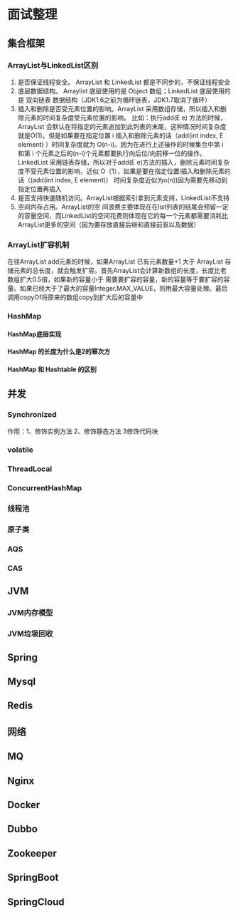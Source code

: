# 面试整理
## 集合框架
### ArrayList与LinkedList区别
1. 是否保证线程安全。 ArrayList 和 LinkedList 都是不同步的，不保证线程安全  
2. 底层数据结构。 Arraylist 底层使用的是 Object 数组；LinkedList 底层使用的是 双向链表 数据结构（JDK1.6之前为循环链表，JDK1.7取消了循环）  
3. 插入和删除是否受元素位置的影响。ArrayList 采用数组存储，所以插入和删除元素的时间复杂度受元素位置的影响。 比如：执行add(E e) 方法的时候， ArrayList 会默认在将指定的元素追加到此列表的末尾，这种情况时间复杂度就是O(1)。但是如果要在指定位置 i 插入和删除元素的话（add(int index, E element) ）时间复杂度就为 O(n-i)。因为在进行上述操作的时候集合中第 i 和第 i 个元素之后的(n-i)个元素都要执行向后位/向前移一位的操作。  
LinkedList 采用链表存储，所以对于add(E e)方法的插入，删除元素时间复杂度不受元素位置的影响，近似 O（1），如果是要在指定位置i插入和删除元素的话（(add(int index, E element)） 时间复杂度近似为o(n))因为需要先移动到指定位置再插入
4. 是否支持快速随机访问。ArrayList根据索引拿到元素支持，LinkedList不支持  
5. 空间内存占用。ArrayList的空 间浪费主要体现在在list列表的结尾会预留一定的容量空间，而LinkedList的空间花费则体现在它的每一个元素都需要消耗比ArrayList更多的空间（因为要存放直接后继和直接前驱以及数据）  

### ArrayList扩容机制
在往ArrayList add元素的时候，如果ArrayList 已有元素数量+1 大于 ArrayList 存储元素的总长度，就会触发扩容。首先ArrayList会计算新数组的长度，长度比老数组扩大0.5倍，如果新的容量小于 需要要扩容的容量，新的容量等于要扩容的容量。如果已经大于了最大的容量Integer.MAX_VALUE，则用最大容量处理。最后调用copyOf将原来的数组copy到扩大后的容量中
### HashMap
#### HashMap底层实现
#### HashMap 的长度为什么是2的幂次方
#### HashMap 和 Hashtable 的区别
## 并发
### Synchronized
作用：1、修饰实例方法 2、修饰静态方法 3修饰代码块


### volatile
### ThreadLocal
### ConcurrentHashMap
### 线程池
### 原子类
### AQS
### CAS
## JVM
### JVM内存模型
### JVM垃圾回收
## Spring
## Mysql
## Redis
## 网络
## MQ
## Nginx
## Docker
## Dubbo
## Zookeeper
## SpringBoot
## SpringCloud
